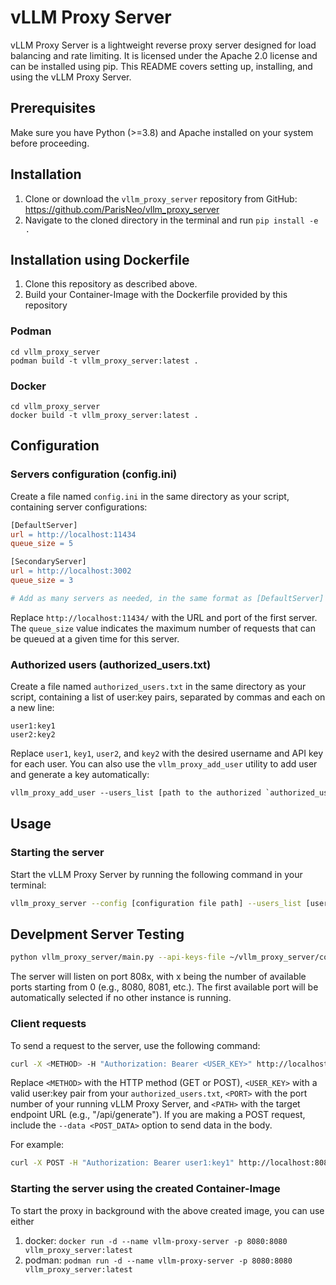 # vLLM Proxy Server

vLLM Proxy Server is a lightweight reverse proxy server designed for load balancing and rate limiting. It is licensed under the Apache 2.0 license and can be installed using pip. This README covers setting up, installing, and using the vLLM Proxy Server.

## Prerequisites
Make sure you have Python (>=3.8) and Apache installed on your system before proceeding.

## Installation
1. Clone or download the `vllm_proxy_server` repository from GitHub: https://github.com/ParisNeo/vllm_proxy_server
2. Navigate to the cloned directory in the terminal and run `pip install -e .`

## Installation using Dockerfile
1. Clone this repository as described above.
2. Build your Container-Image with the Dockerfile provided by this repository

### Podman
`cd vllm_proxy_server`  
`podman build -t vllm_proxy_server:latest .`

### Docker
`cd vllm_proxy_server`  
`docker build -t vllm_proxy_server:latest .`

## Configuration

### Servers configuration (config.ini)
Create a file named `config.ini` in the same directory as your script, containing server configurations:
```makefile
[DefaultServer]
url = http://localhost:11434
queue_size = 5

[SecondaryServer]
url = http://localhost:3002
queue_size = 3

# Add as many servers as needed, in the same format as [DefaultServer] and [SecondaryServer].
```
Replace `http://localhost:11434/` with the URL and port of the first server. The `queue_size` value indicates the maximum number of requests that can be queued at a given time for this server.

### Authorized users (authorized_users.txt)
Create a file named `authorized_users.txt` in the same directory as your script, containing a list of user:key pairs, separated by commas and each on a new line:
```text
user1:key1
user2:key2
```
Replace `user1`, `key1`, `user2`, and `key2` with the desired username and API key for each user.
You can also use the `vllm_proxy_add_user` utility to add user and generate a key automatically: 
```makefile
vllm_proxy_add_user --users_list [path to the authorized `authorized_users.txt` file]
```

## Usage
### Starting the server
Start the vLLM Proxy Server by running the following command in your terminal:
```bash
vllm_proxy_server --config [configuration file path] --users_list [users list file path] --port [port number to access the proxy]
```

## Develpment Server Testing
```bash
python vllm_proxy_server/main.py --api-keys-file ~/vllm_proxy_server/config/api_keys.txt --log-file llmproxy.log --port 8000
```

The server will listen on port 808x, with x being the number of available ports starting from 0 (e.g., 8080, 8081, etc.). The first available port will be automatically selected if no other instance is running.

### Client requests
To send a request to the server, use the following command:
```bash
curl -X <METHOD> -H "Authorization: Bearer <USER_KEY>" http://localhost:<PORT>/<PATH> [--data <POST_DATA>]
```
Replace `<METHOD>` with the HTTP method (GET or POST), `<USER_KEY>` with a valid user:key pair from your `authorized_users.txt`, `<PORT>` with the port number of your running vLLM Proxy Server, and `<PATH>` with the target endpoint URL (e.g., "/api/generate"). If you are making a POST request, include the `--data <POST_DATA>` option to send data in the body.

For example:
```bash
curl -X POST -H "Authorization: Bearer user1:key1" http://localhost:8080/api/generate --data '{'model':'mixtral:latest,'prompt': "Once apon a time,","stream":false,"temperature": 0.3,"max_tokens": 1024}'
``` 
### Starting the server using the created Container-Image
To start the proxy in background with the above created image, you can use either   
1) docker: `docker run -d --name vllm-proxy-server -p 8080:8080 vllm_proxy_server:latest`
2) podman: `podman run -d --name vllm-proxy-server -p 8080:8080 vllm_proxy_server:latest`
